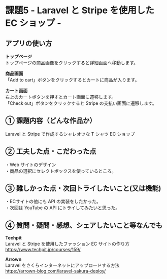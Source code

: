 # 課題5 - Laravel と Stripe を使用した EC ショップ -

## アプリの使い方
**トップページ**  
トップページの商品画像をクリックすると詳細画面へ移動します。  
  
**商品画面**  
「Add to cart」ボタンをクリックするとカートに商品が入ります。  
    
**カート画面**  
右上のカートボタンを押すとカート画面に遷移します。  
「Check out」ボタンをクリックすると Stripe の支払い画面に遷移します。  
  
## ① 課題内容（どんな作品か）
Laravel と Stripe で作成するシャレオツな T シャツ EC ショップ  
  
## ② 工夫した点・こだわった点
・Web サイトのデザイン  
・商品の選択にセレクトボックスを使っているところ。  
  
## ③ 難しかった点・次回トライしたいこと(又は機能)
・ECサイトの他にも API の実装をしたかった。  
・次回は YouTube の API にトライしてみたいと思った。  
  
## ④ 質問・疑問・感想、シェアしたいこと等なんでも
**Techpit**  
Laravel と Stripe を使用したファッション EC サイトの作り方  
https://www.techpit.jp/courses/159/

**Arrown**  
Laravel をさくらインターネットにアップロードする方法  
https://arrown-blog.com/laravel-sakura-deploy/